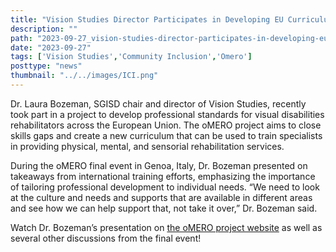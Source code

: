 ```yaml
---
title: "Vision Studies Director Participates in Developing EU Curriculum"
description: ""
path: "2023-09-27_vision-studies-director-participates-in-developing-eu-curriculum.md"
date: "2023-09-27"
tags: ['Vision Studies','Community Inclusion','Omero']
posttype: "news"
thumbnail: "../../images/ICI.png"
---
```



Dr. Laura Bozeman, SGISD chair and director of Vision Studies, recently took part in a project to develop professional standards for visual disabilities rehabilitators across the European Union. The oMERO project aims to close skills gaps and create a new curriculum that can be used to train specialists in providing physical, mental, and sensorial rehabilitation services.

During the oMERO final event in Genoa, Italy, Dr. Bozeman presented on takeaways from international training efforts, emphasizing the importance of tailoring professional development to individual needs. “We need to look at the culture and needs and supports that are available in different areas and see how we can help support that, not take it over,” Dr. Bozeman said.

Watch Dr. Bozeman’s presentation on [the oMERO project website](https://www.visualrehabilitator.eu/final-event-speeches-and-round-table/) as well as several other discussions from the final event!

